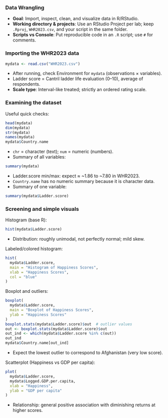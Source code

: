 ### Data Wrangling

- **Goal**: Import, inspect, clean, and visualize data in R/RStudio.
- **Working directory & projects**: Use an RStudio Project per lab; keep `.Rproj`, `WHR2023.csv`, and your script in the same folder.
- **Scripts vs Console**: Put reproducible code in an `.R` script; use `#` for comments.

### Importing the WHR2023 data
```r
mydata <- read.csv("WHR2023.csv")
```
- After running, check Environment for `mydata` (observations × variables).
- Ladder score = Cantril ladder life evaluation (0–10), average of respondents.
- **Scale type**: Interval-like treated; strictly an ordered rating scale.

### Examining the dataset
Useful quick checks:
```r
head(mydata)
dim(mydata)
str(mydata)
names(mydata)
mydata$Country.name
```
- `chr` = character (text); `num` = numeric (numbers).
- Summary of all variables:
```r
summary(mydata)
```
- Ladder.score min/max: expect ≈ ~1.86 to ~7.80 in WHR2023.
- `Country.name` has no numeric summary because it is character data.
- Summary of one variable:
```r
summary(mydata$Ladder.score)
```

### Screening and simple visuals
Histogram (base R):
```r
hist(mydata$Ladder.score)
```
- Distribution: roughly unimodal, not perfectly normal; mild skew.

Labeled/colored histogram:
```r
hist(
  mydata$Ladder.score,
  main = "Histogram of Happiness Scores",
  xlab = "Happiness Scores",
  col = "blue"
)
```

Boxplot and outliers:
```r
boxplot(
  mydata$Ladder.score,
  main = "Boxplot of Happiness Scores",
  ylab = "Happiness Scores"
)
boxplot.stats(mydata$Ladder.score)$out  # outlier values
out <- boxplot.stats(mydata$Ladder.score)$out
out_ind <- which(mydata$Ladder.score %in% c(out))
out_ind
mydata$Country.name[out_ind]
```
- Expect the lowest outlier to correspond to Afghanistan (very low score).

Scatterplot (Happiness vs GDP per capita):
```r
plot(
  mydata$Ladder.score,
  mydata$Logged.GDP.per.capita,
  xlab = "Happiness",
  ylab = "GDP per capita"
)
```
- Relationship: general positive association with diminishing returns at higher scores.

